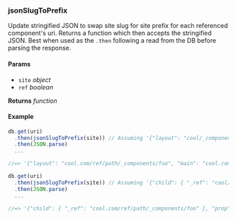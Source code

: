 ### jsonSlugToPrefix

Update stringified JSON to swap site slug for site prefix for each referenced component's uri. Returns a function which then accepts the stringified JSON. Best when used as the `.then` following a read from the DB before parsing the response.

#### Params

* `site` _object_
* `ref` _boolean_

**Returns** _function_

#### Example

```js
db.get(uri)
  .then(jsonSlugToPrefix(site)) // Assuming '{"layout": "cool/_components/foo", "main": "cool/_components/bad"}',
  .then(JSON.parse)
  ...

//=> '{"layout": "cool.com/ref/path/_components/foo", "main": "cool.com/ref/path/_components/bad"}',

db.get(uri)
  .then(jsonSlugToPrefix(site)) // Assuming '{"child": { "_ref": "cool/_components/foo" }, "prop": "value"}',
  .then(JSON.parse)
  ...

//=> '{"child": { "_ref": "cool.com/ref/path/_components/foo" }, "prop": "value"}',
```
